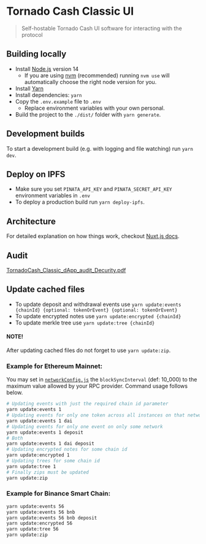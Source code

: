 # Tornado Cash Classic UI

> Self-hostable Tornado Cash UI software for interacting with the protocol

## Building locally

- Install [Node.js](https://nodejs.org) version 14
  - If you are using [nvm](https://github.com/creationix/nvm#installation) (recommended) running `nvm use` will automatically choose the right node version for you.
- Install [Yarn](https://yarnpkg.com/en/docs/install)
- Install dependencies: `yarn`
- Copy the `.env.example` file to `.env`
  - Replace environment variables with your own personal.
- Build the project to the `./dist/` folder with `yarn generate`.

## Development builds

To start a development build (e.g. with logging and file watching) run `yarn dev`.

## Deploy on IPFS

- Make sure you set `PINATA_API_KEY` and `PINATA_SECRET_API_KEY` environment variables in `.env`
- To deploy a production build run `yarn deploy-ipfs`.

## Architecture

For detailed explanation on how things work, checkout [Nuxt.js docs](https://nuxtjs.org).

## Audit

[TornadoCash_Classic_dApp_audit_Decurity.pdf](https://ipfs.io/ipfs/QmXzmwfsb4GwzmPD7W9VDNHh7ttyYKgXCY74973QMZqBDA)

## Update cached files

- To update deposit and withdrawal events use `yarn update:events {chainId} {optional: tokenOrEvent} {optional: tokenOrEvent}`
- To update encrypted notes use `yarn update:encrypted {chainId}`
- To update merkle tree use `yarn update:tree {chainId}`

#### NOTE!

After updating cached files do not forget to use `yarn update:zip`.

### Example for Ethereum Mainnet:

You may set in [`networkConfig.js`](./networkConfig.js) the `blockSyncInterval` (def: 10_000) to the maximum value allowed by your RPC provider. Command usage follows below.

```bash
# Updating events with just the required chain id parameter
yarn update:events 1
# Updating events for only one token across all instances on that network
yarn update:events 1 dai
# Updating events for only one event on only some network
yarn update:events 1 deposit
# Both
yarn update:events 1 dai deposit
# Updating encrypted notes for some chain id
yarn update:encrypted 1
# Updating trees for some chain id
yarn update:tree 1
# Finally zips must be updated
yarn update:zip
```

### Example for Binance Smart Chain:

```bash
yarn update:events 56
yarn update:events 56 bnb
yarn update:events 56 bnb deposit
yarn update:encrypted 56
yarn update:tree 56
yarn update:zip
```
